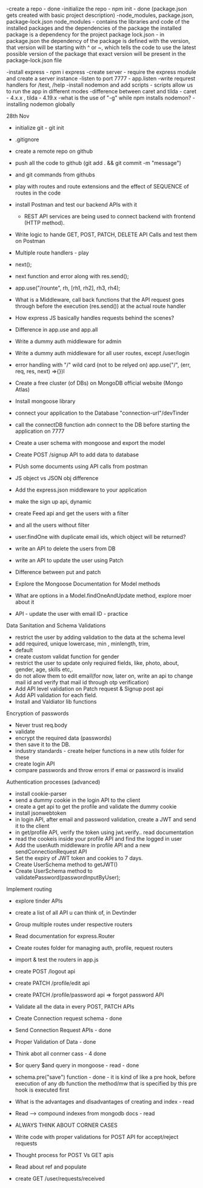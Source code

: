 -create a repo - done 
-initialize the repo - npm init - done (package.json gets created with basic project description)
-node_modules, package.json, package-lock.json 
    node_modules - contains the libraries and code of the installed packages and the dependencies of the package
    the installed package is a dependency for the project 
    package lock.json - in package.json the dependency of the package is defined with the version, that version will be 
    starting with ^ or ~, which tells the code to use the latest possible version of the package
    that exact version will be present in the package-lock.json file

-install express - npm i express
-create server - require the express module and create a server instance
-listen to port 7777 - app.listen
-write requrest handlers for /test, /help
-install nodemon and add scripts - scripts allow us to run the app in different modes
-difference between caret and tilda - caret - 4.x.x , tilda - 4.19.x
-what is the use of "-g" while npm installs nodemon? - installing nodemon globally 


28th Nov
- initialize git - git init
- .gitignore
- create a remote repo on github
- push all the code to github (git add . && git commit -m "message")
- and git commands from githubs
- play with routes and route extensions and the effect of SEQUENCE of routes in the code
- install Postman and test our backend APIs with it
  - REST API services are being used to connect backend with frontend (HTTP method).
- Write logic to hande GET, POST, PATCH, DELETE API Calls and test them on Postman

- Multiple route handlers - play 
- next();
- next function and error along with res.send();
- app.use("/rounte", rh, [rh1, rh2], rh3, rh4);
- What is a Middleware, call back functions that the API request goes through before the execution (res.send()) at the actual route handler
- How express JS basically handles requests behind the scenes?
- Difference in app.use and app.all
- Write a dummy auth middleware for admin
- Write a dummy auth middleware for all user routes, except /user/login
- error handling with "/" wild card (not to be relyed on)
  app.use("/", (err, req, res, next) =>{})l

- Create a free cluster (of DBs) on MongoDB official website (Mongo Atlas)
- Install mongoose library
- connect your application to the Database "connection-url"/devTinder
- call the connectDB function adn connect to the DB before starting the application on 7777
- Create a user schema with mongoose and export the model
- Create POST /signup API to add data to database
- PUsh some documents using API calls from postman

- JS object vs JSON obj difference
- Add the express.json middleware to your application
- make the sign up api, dynamic
- create Feed api and get the users with a filter 
- and all the users without filter
- user.findOne with duplicate email ids, which object will be returned?
- write an API to delete the users from DB
- write an API to update the user using Patch
- Difference between put and patch
- Explore the Mongoose Documentation for Model methods
- What are options in a Model.findOneAndUpdate method, explore moer about it
- API - update the user with email ID - practice

Data Sanitation and Schema Validations
- restrict the user by adding validation to the data at the schema level
 - add required, unique lowercase, min , minlength, trim,
 - default
- create custom validat function for gender
- restrict the user to update only reqiuired fields, like, photo, about, gender, age, skills etc,.
- do not allow them to edit email(for now, later on, write an api to change mail id and verify that mail id through otp verification)
- Add API level validation on Patch request & Signup post api
- Add API validation for each field.
- Install and Valdiator lib functions

Encryption of passwords
- Never trust req.body
- validate
- encrypt the required data (passwords)
- then save it to the DB.
- industry standards - create helper functions in a new utils folder for these
- create login API
- compare passwords and throw errors if emai or password is invalid

Authentication processes (advanced)
- install cookie-parser
- send a dummy cookie in the login API to the client
- create a get api to get the profile and validate the dummy cookie
- install jsonwebtoken
- in login API, after email and password validation, create a JWT and send it to the client
- in get/profile API, verify the token using jwt.verify.. read documentation
- read the cookeis inside your profile API and find the logged in user
- Add the userAuth middleware in profile API and a new sendConnectionRequest API
- Set the expiry of JWT token and cookies to 7 days.
- Create UserSchema method to getJWT()
- Create UserSchema method to validatePassword(passwordInputByUser);


Implement routing
- explore tinder APIs
- create a list of all API u can think of, in Devtinder
- Group multiple routes under respective routers
- Read documentation for express.Router
- Create routes folder for managing auth, profile, request routers
- import & test the routers in app.js
- create POST /logout api
- create PATCH /profile/edit api
- create PATCH /profile/password api => forgot password API
- Validate all the data in every POST, PATCH APIs

- Create Connection request schema - done
- Send Connection Request APIs - done
- Proper Validation of Data - done
- Think abot all conrner cass - 4 done
- $or query $and query in mongoose - read - done
- schema.pre("save") function - done - it is kind of like a pre hook, before execution of any db function 
  the method/mw that is specified by this pre hook is executed first
- What is the advantages and disadvantages of creating and index - read
- Read --> compound indexes from mongodb docs - read
- ALWAYS THINK ABOUT CORNER CASES 

- Write code with proper validations for POST API for accept/reject requests
- Thought process for POST Vs GET apis 
- Read about ref and populate 
- create GET /user/requests/received